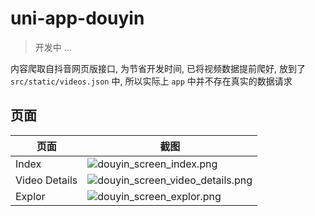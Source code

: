 # uni-app-douyin
> 开发中 ...

内容爬取自抖音网页版接口, 为节省开发时间, 已将视频数据提前爬好, 放到了 `src/static/videos.json` 中, 所以实际上 `app` 中并不存在真实的数据请求

## 页面

页面 | 截图
--- |---
Index | ![douyin_screen_index.png](https://i.loli.net/2021/07/20/G9BaoIVtNrJ3xsy.png)
Video Details | ![douyin_screen_video_details.png](https://i.loli.net/2021/07/20/JwKTItRNscxy7mb.jpg)
Explor | ![douyin_screen_explor.png](https://i.loli.net/2021/07/20/bYrZDKitqFzfTXJ.png)
